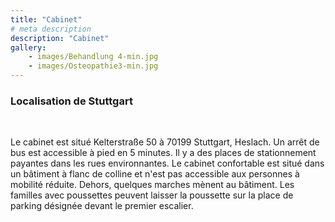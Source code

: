 ```yaml
---
title: "Cabinet"
# meta description
description: "Cabinet"
gallery: 
    - images/Behandlung 4-min.jpg
    - images/Osteopathie3-min.jpg
---
```


### Localisation de Stuttgart
<br>

Le cabinet est situé Kelterstraße 50 à 70199 Stuttgart, Heslach. Un arrêt de bus est accessible à pied en 5 minutes. Il y a des places de stationnement payantes dans les rues environnantes.
Le cabinet confortable est situé dans un bâtiment à flanc de colline et n'est pas accessible aux personnes à mobilité réduite. Dehors, quelques marches mènent au bâtiment. Les familles avec poussettes peuvent laisser la poussette sur la place de parking désignée devant le premier escalier. 
<br>
